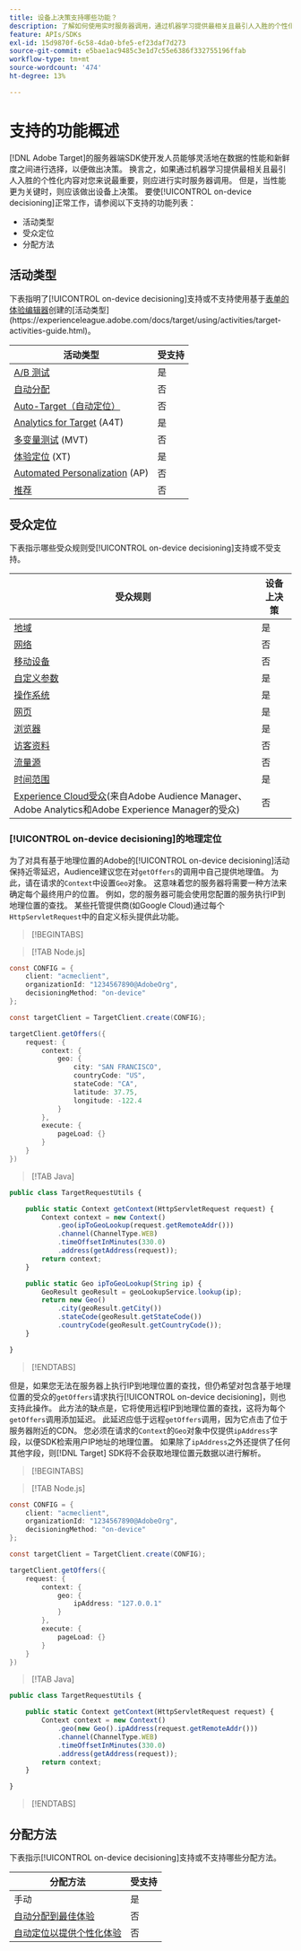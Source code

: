 ```yaml
---
title: 设备上决策支持哪些功能？
description: 了解如何使用实时服务器调用，通过机器学习提供最相关且最引人入胜的个性化内容。
feature: APIs/SDKs
exl-id: 15d9870f-6c58-4da0-bfe5-ef23daf7d273
source-git-commit: e5bae1ac9485c3e1d7c55e6386f332755196ffab
workflow-type: tm+mt
source-wordcount: '474'
ht-degree: 13%

---
```


# 支持的功能概述

[!DNL Adobe Target]的服务器端SDK使开发人员能够灵活地在数据的性能和新鲜度之间进行选择，以便做出决策。 换言之，如果通过机器学习提供最相关且最引人入胜的个性化内容对您来说最重要，则应进行实时服务器调用。 但是，当性能更为关键时，则应该做出设备上决策。 要使[!UICONTROL on-device decisioning]正常工作，请参阅以下支持的功能列表：

* 活动类型
* 受众定位
* 分配方法

## 活动类型

下表指明了[!UICONTROL on-device decisioning]支持或不支持使用基于[表单的体验编辑器](https://experienceleague.adobe.com/docs/target/using/experiences/form-experience-composer.html?)创建的[活动类型](https://experienceleague.adobe.com/docs/target/using/activities/target-activities-guide.html)。

| 活动类型 | 受支持 |
| --- | --- |
| [A/B 测试](https://experienceleague.adobe.com/docs/target/using/activities/abtest/test-ab.html) | 是 |
| [自动分配](https://experienceleague.adobe.com/docs/target/using/activities/auto-allocate/automated-traffic-allocation.html) | 否 |
| [Auto-Target（自动定位）](https://experienceleague.adobe.com/docs/target/using/activities/auto-target/auto-target-to-optimize.html) | 否 |
| [Analytics for Target](https://experienceleague.adobe.com/docs/target/using/integrate/a4t/a4t.html) (A4T) | 是 |
| [多变量测试](https://experienceleague.adobe.com/docs/target/using/activities/multivariate-test/multivariate-testing.html) (MVT) | 否 |
| [体验定位](https://experienceleague.adobe.com/docs/target/using/activities/experience-targeting/experience-target.html) (XT) | 是 |
| [Automated Personalization](https://experienceleague.adobe.com/docs/target/using/activities/automated-personalization/automated-personalization.html) (AP) | 否 |
| [推荐](https://experienceleague.adobe.com/docs/target/using/recommendations/recommendations.html) | 否 |


## 受众定位

下表指示哪些受众规则受[!UICONTROL on-device decisioning]支持或不受支持。

| 受众规则 | 设备上决策 |
| --- | --- |
| [地域](https://experienceleague.adobe.com/docs/target/using/audiences/create-audiences/categories-audiences/geo.html) | 是 |
| [网络](https://experienceleague.adobe.com/docs/target/using/audiences/create-audiences/categories-audiences/network.html) | 否 |
| [移动设备](https://experienceleague.adobe.com/docs/target/using/audiences/create-audiences/categories-audiences/mobile.html) | 否 |
| [自定义参数](https://experienceleague.adobe.com/docs/target/using/audiences/create-audiences/categories-audiences/custom-parameters.html) | 是 |
| [操作系统](https://experienceleague.adobe.com/docs/target/using/audiences/create-audiences/categories-audiences/operating-system.html) | 是 |
| [网页](https://experienceleague.adobe.com/docs/target/using/audiences/create-audiences/categories-audiences/site-pages.html) | 是 |
| [浏览器](https://experienceleague.adobe.com/docs/target/using/audiences/create-audiences/categories-audiences/browser.html) | 是 |
| [访客资料](https://experienceleague.adobe.com/docs/target/using/audiences/create-audiences/categories-audiences/visitor-profile.html) | 否 |
| [流量源](https://experienceleague.adobe.com/docs/target/using/audiences/create-audiences/categories-audiences/traffic-sources.html) | 否 |
| [时间范围](https://experienceleague.adobe.com/docs/target/using/audiences/create-audiences/categories-audiences/time-frame.html) | 是 |
| [Experience Cloud受众](https://experienceleague.adobe.com/docs/target/using/integrate/mmp.html)(来自Adobe Audience Manager、Adobe Analytics和Adobe Experience Manager的受众) | 否 |

### [!UICONTROL on-device decisioning]的地理定位

为了对具有基于地理位置的Adobe的[!UICONTROL on-device decisioning]活动保持近零延迟，Audience建议您在对`getOffers`的调用中自己提供地理值。 为此，请在请求的`Context`中设置`Geo`对象。 这意味着您的服务器将需要一种方法来确定每个最终用户的位置。 例如，您的服务器可能会使用您配置的服务执行IP到地理位置的查找。 某些托管提供商(如Google Cloud)通过每个`HttpServletRequest`中的自定义标头提供此功能。

>[!BEGINTABS]

>[!TAB Node.js]

```csharp {line-numbers="true"}
const CONFIG = {
    client: "acmeclient",
    organizationId: "1234567890@AdobeOrg",
    decisioningMethod: "on-device"
};

const targetClient = TargetClient.create(CONFIG);

targetClient.getOffers({
    request: {
        context: {
            geo: {
                city: "SAN FRANCISCO",
                countryCode: "US",
                stateCode: "CA",
                latitude: 37.75,
                longitude: -122.4
            }
        },
        execute: {
            pageLoad: {}
        }
    }
})
```

>[!TAB Java]

```javascript {line-numbers="true"}
public class TargetRequestUtils {

    public static Context getContext(HttpServletRequest request) {
        Context context = new Context()
            .geo(ipToGeoLookup(request.getRemoteAddr()))
            .channel(ChannelType.WEB)
            .timeOffsetInMinutes(330.0)
            .address(getAddress(request));
        return context;
    }

    public static Geo ipToGeoLookup(String ip) {
        GeoResult geoResult = geoLookupService.lookup(ip);
        return new Geo()
            .city(geoResult.getCity())
            .stateCode(geoResult.getStateCode())
            .countryCode(geoResult.getCountryCode());
    }

}
```

>[!ENDTABS]

但是，如果您无法在服务器上执行IP到地理位置的查找，但仍希望对包含基于地理位置的受众的`getOffers`请求执行[!UICONTROL on-device decisioning]，则也支持此操作。 此方法的缺点是，它将使用远程IP到地理位置的查找，这将为每个`getOffers`调用添加延迟。 此延迟应低于远程`getOffers`调用，因为它点击了位于服务器附近的CDN。 您必须在请求的`Context`的`Geo`对象中仅提供`ipAddress`字段，以便SDK检索用户IP地址的地理位置。 如果除了`ipAddress`之外还提供了任何其他字段，则[!DNL Target] SDK将不会获取地理位置元数据以进行解析。


>[!BEGINTABS]

>[!TAB Node.js]

```csharp {line-numbers="true"}
const CONFIG = {
    client: "acmeclient",
    organizationId: "1234567890@AdobeOrg",
    decisioningMethod: "on-device"
};

const targetClient = TargetClient.create(CONFIG);

targetClient.getOffers({
    request: {
        context: {
            geo: {
                ipAddress: "127.0.0.1"
            }
        },
        execute: {
            pageLoad: {}
        }
    }
})
```

>[!TAB Java]

```javascript {line-numbers="true"}
public class TargetRequestUtils {

    public static Context getContext(HttpServletRequest request) {
        Context context = new Context()
            .geo(new Geo().ipAddress(request.getRemoteAddr()))
            .channel(ChannelType.WEB)
            .timeOffsetInMinutes(330.0)
            .address(getAddress(request));
        return context;
    }

}
```

>[!ENDTABS]

## 分配方法

下表指示[!UICONTROL on-device decisioning]支持或不支持哪些分配方法。

| 分配方法 | 受支持 |
| --- | --- |
| 手动 | 是 |
| [自动分配到最佳体验](https://experienceleague.adobe.com/docs/target/using/activities/auto-allocate/automated-traffic-allocation.html) | 否 |
| [自动定位以提供个性化体验](https://experienceleague.adobe.com/docs/target/using/activities/auto-target-to-optimize.html) | 否 |
